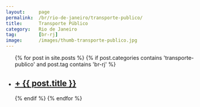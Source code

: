 ```yaml
---
layout:     page
permalink:  /br/rio-de-janeiro/transporte-publico/
title:      Transporte Público
category:   Rio de Janeiro
tag:        [br-rj]
image:      /images/thumb-transporte-publico.jpg
---
```


<div class="home">
  <ul class="post-list">
  {% for post in site.posts %}
    {% if post.categories contains 'transporte-publico' and post.tag contains 'br-rj' %}
    <li>
      <h2><a class="post-link" href="{{ post.url | prepend: site.baseurl }}">+ {{ post.title }}</a></h2>
    </li>
    {% endif %}
  {% endfor %}
  </ul>
</div>